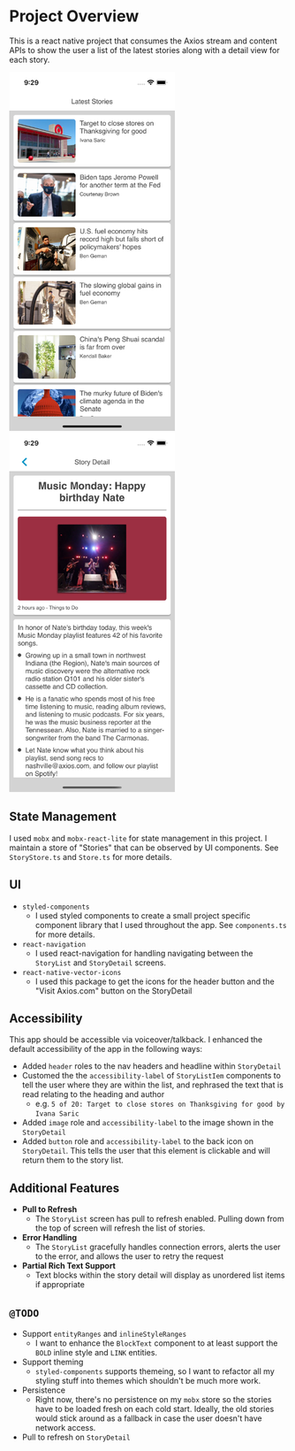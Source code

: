 # Project Overview

This is a react native project that consumes the Axios stream and content APIs to show the user a list of the latest stories along with a detail view for each story.

<div>  
   <img src="assets/story-list-view.png" width="300">
   <img src="assets/story-detail.png" width="300">
</div>

## State Management

I used `mobx` and `mobx-react-lite` for state management in this project. I maintain a store of "Stories" that can be observed by UI components. See `StoryStore.ts` and `Store.ts` for more details.

## UI

* `styled-components`
    * I used styled components to create a small project specific component library that I used throughout the app. See `components.ts` for more details.
* `react-navigation`
    * I used react-navigation for handling navigating between the `StoryList` and `StoryDetail` screens. 
* `react-native-vector-icons`
    * I used this package to get the icons for the header button and the "Visit Axios.com" button on the StoryDetail

## Accessibility

This app should be accessible via voiceover/talkback. I enhanced the default accessibility of the app in the following ways:

* Added `header` roles to the nav headers and headline within `StoryDetail`
* Customed the the `accessibility-label` of `StoryListIem` components to tell the user where they are within the list, and rephrased the text that is read relating to the heading and author
  * e.g. `5 of 20: Target to close stores on Thanksgiving for good by Ivana Saric`
* Added `image` role and `accessibility-label` to the image shown in the `StoryDetail`
* Added `button` role and `accessibility-label` to the back icon on `StoryDetail`. This tells the user that this element is clickable and will return them to the story list.


## Additional Features

* **Pull to Refresh**
    * The `StoryList` screen has pull to refresh enabled. Pulling down from the top of screen will refresh the list of stories.
* **Error Handling**
    * The `StoryList` gracefully handles connection errors, alerts the user to the error, and allows the user to retry the request
* **Partial Rich Text Support**
    * Text blocks within the story detail will display as unordered list items if appropriate

## `@TODO`
* Support `entityRanges` and `inlineStyleRanges`
    * I want to enhance the `BlockText` component to at least support the `BOLD` inline style and `LINK` entities.
* Support theming
    * `styled-components` supports themeing, so I want to refactor all my styling stuff into themes which shouldn't be much more work.
* Persistence
  * Right now, there's no persistence on my `mobx` store so the stories have to be loaded fresh on each cold start. Ideally, the old stories would stick around as a fallback in case the user doesn't have network access.
* Pull to refresh on `StoryDetail`

